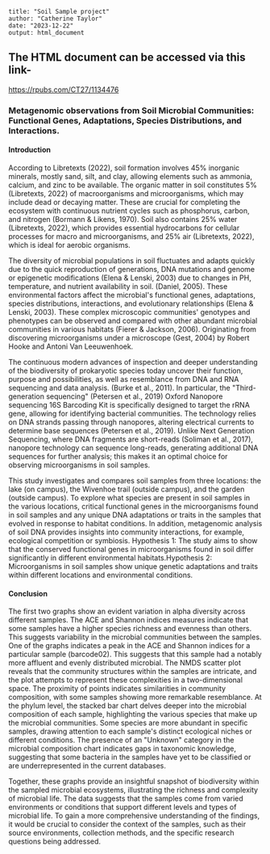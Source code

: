 ```
title: "Soil Sample project"
author: "Catherine Taylor"
date: "2023-12-22"
output: html_document
```

## The HTML document can be accessed via this link-
https://rpubs.com/CT27/1134476

### Metagenomic observations from Soil Microbial Communities: Functional Genes, Adaptations, Species Distributions, and Interactions.
#### Introduction
According to Libretexts (2022), soil formation involves 45% inorganic minerals, mostly sand, silt, and clay, allowing elements such as ammonia, calcium, and zinc to be available. The organic matter in soil constitutes 5% (Libretexts, 2022) of macroorganisms and microorganisms, which may include dead or decaying matter. These are crucial for completing the ecosystem with continuous nutrient cycles such as phosphorus, carbon, and nitrogen (Bormann & Likens, 1970). Soil also contains 25% water (Libretexts, 2022), which provides essential hydrocarbons for cellular processes for macro and microorganisms, and 25% air (Libretexts, 2022), which is ideal for aerobic organisms. 

The diversity of microbial populations in soil fluctuates and adapts quickly due to the quick reproduction of generations, DNA mutations and genome or epigenetic modifications (Elena & Lenski, 2003) due to changes in PH, temperature, and nutrient availability in soil. (Daniel, 2005). These environmental factors affect the microbial's functional genes, adaptations, species distributions, interactions, and evolutionary relationships (Elena & Lenski, 2003). These complex microscopic communities' genotypes and phenotypes can be observed and compared with other abundant microbial communities in various habitats (Fierer & Jackson, 2006). Originating from discovering microorganisms under a microscope (Gest, 2004) by Robert Hooke and Antoni Van Leeuwenhoek. 

The continuous modern advances of inspection and deeper understanding of the biodiversity of prokaryotic species today uncover their function, purpose and possibilities, as well as resemblance from DNA and RNA sequencing and data analysis. (Burke et al., 2011). In particular, the "Third-generation sequencing" (Petersen et al., 2019) Oxford Nanopore sequencing 16S Barcoding Kit is specifically designed to target the rRNA gene, allowing for identifying bacterial communities. The technology relies on DNA strands passing through nanopores, altering electrical currents to determine base sequences (Petersen et al., 2019). Unlike Next Generation Sequencing, where DNA fragments are short-reads (Soliman et al., 2017), nanopore technology can sequence long-reads, generating additional DNA sequences for further analysis; this makes it an optimal choice for observing microorganisms in soil samples.

This study investigates and compares soil samples from three locations: the lake (on campus), the Wivenhoe trail (outside campus), and the garden (outside campus). To explore what species are present in soil samples in the various locations, critical functional genes in the microorganisms found in soil samples and any unique DNA adaptations or traits in the samples that evolved in response to habitat conditions. In addition, metagenomic analysis of soil DNA provides insights into community interactions, for example, ecological competition or symbiosis. Hypothesis 1: The study aims to show that the conserved functional genes in microorganisms found in soil differ significantly in different environmental habitats.Hypothesis 2: Microorganisms in soil samples show unique genetic adaptations and traits within different locations and environmental conditions.

#### Conclusion
The first two graphs show an evident variation in alpha diversity across different samples. The ACE and Shannon indices measures indicate that some samples have a higher species richness and evenness than others. This suggests variability in the microbial communities between the samples. One of the graphs indicates a peak in the ACE and Shannon indices for a particular sample (barcode02). This suggests that this sample had a notably more affluent and evenly distributed microbial. The NMDS scatter plot reveals that the community structures within the samples are intricate, and the plot attempts to represent these complexities in a two-dimensional space. The proximity of points indicates similarities in community composition, with some samples showing more remarkable resemblance. At the phylum level, the stacked bar chart delves deeper into the microbial composition of each sample, highlighting the various species that make up the microbial communities. Some species are more abundant in specific samples, drawing attention to each sample's distinct ecological niches or different conditions. The presence of an "Unknown" category in the microbial composition chart indicates gaps in taxonomic knowledge, suggesting that some bacteria in the samples have yet to be classified or are underrepresented in the current databases.

Together, these graphs provide an insightful snapshot of biodiversity within the sampled microbial ecosystems, illustrating the richness and complexity of microbial life. The data suggests that the samples come from varied environments or conditions that support different levels and types of microbial life. To gain a more comprehensive understanding of the findings, it would be crucial to consider the context of the samples, such as their source environments, collection methods, and the specific research questions being addressed.
